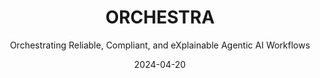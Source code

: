 ---
title: "ORCHESTRA"
subtitle: "Orchestrating Reliable, Compliant, and eXplainable Agentic AI Workflows"
summary: 

url:
external_link:

date: "2024-04-20"
authors: ["Vera Schmitt"]

funding:
  funder: 
  amount: "EUR 20,000"
  duration: "05/2025 - 10/2025"

team:
  - name: Vera Schmitt
    link: /authors/dr.-vera-schmitt/
  - name: Prof. Axel Küpper
    link: https://www.tu.berlin/snet/ueber-uns/leitung
  - name: Joahnna Bronner
    link: https://www.linkedin.com/in/johanna-bronner-1b4607219/?original_referer=https%3A%2F%2Fwww%2Egoogle%2Ecom%2F&originalSubdomain=de
  - name: Prof. Ani Calinescu
    link: https://www.cs.ox.ac.uk/people/ani.calinescu/

weight: 6
---